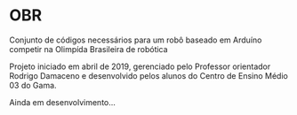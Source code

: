 # OBR
Conjunto de códigos necessários para um robô baseado em Arduíno competir na Olimpída Brasileira de robótica

Projeto iniciado em abril de 2019, gerenciado pelo Professor orientador Rodrigo Damaceno e desenvolvido pelos alunos
do Centro de Ensino Médio 03 do Gama.

Ainda em desenvolvimento...


